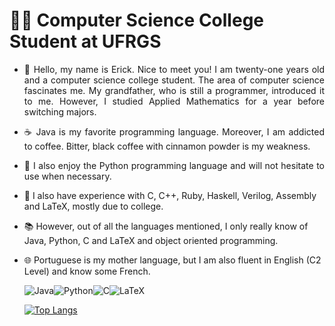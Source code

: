 # :man_student: Computer Science College Student at UFRGS

- <p align="justify"> 💬 Hello, my name is Erick. Nice to meet you! I am twenty-one years old and a computer science college student. The area of computer science fascinates me. My grandfather, who is still a programmer, introduced it to me. However, I studied Applied Mathematics for a year before switching majors. </p>
- <p align="justify"> ☕ Java is my favorite programming language. Moreover, I am addicted to coffee. Bitter, black coffee with cinnamon powder is my weakness. </p>
- <p align="justify"> 🐍 I also enjoy the Python programming language and will not hesitate to use when necessary. </p>
- :school: I also have experience with C, C++, Ruby, Haskell, Verilog, Assembly and LaTeX, mostly due to college.
- :books: However, out of all the languages mentioned, I only really know of Java, Python, C and LaTeX and object oriented programming.
- 🌐 Portuguese is my mother language, but I am also fluent in English (C2 Level) and know some French.

  ![Java](https://img.shields.io/badge/Java-ED8B00?style=for-the-badge&logo=java&logoColor=white)![Python](https://img.shields.io/badge/Python-14354C?style=for-the-badge&logo=python&logoColor=white)![C](https://img.shields.io/badge/C-00599C?style=for-the-badge&logo=c&logoColor=white)![LaTeX](https://img.shields.io/badge/latex-%23008080.svg?style=for-the-badge&logo=latex&logoColor=white)

  [![Top Langs](https://github-readme-stats.vercel.app/api/top-langs/?username=Erick-0LK&theme=vision-friendly-dark)](https://github.com/anuraghazra/github-readme-stats)
